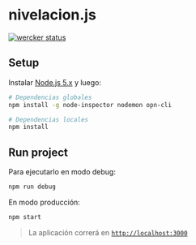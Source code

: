 # nivelacion.js

[![wercker status](https://app.wercker.com/status/e9ae72eaaa72b72b394d7fa66c6dc237/m "wercker status")](https://app.wercker.com/project/bykey/e9ae72eaaa72b72b394d7fa66c6dc237)

## Setup

Instalar [Node.js 5.x](https://nodejs.org) y luego:

```sh
# Dependencias globales
npm install -g node-inspector nodemon opn-cli

# Dependencias locales
npm install
```

## Run project

Para ejecutarlo en modo debug:

```sh
npm run debug
```

En modo producción:

```sh
npm start
```

> La aplicación correrá en [`http://localhost:3000`](http://localhost:3000)
